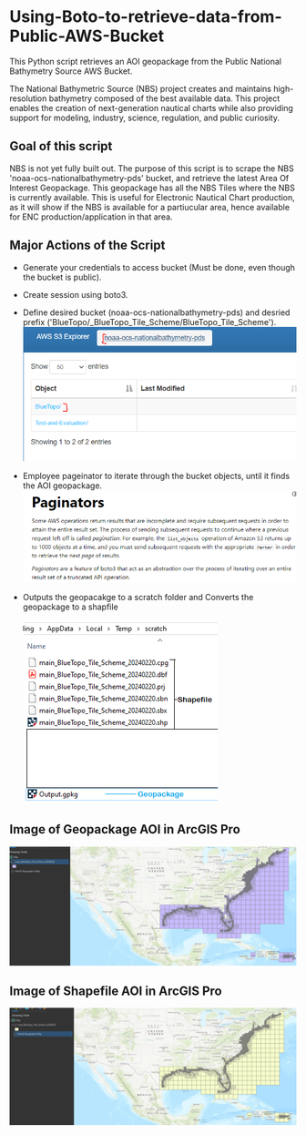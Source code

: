 # Using-Boto-to-retrieve-data-from-Public-AWS-Bucket
This Python script retrieves an AOI geopackage from the Public National Bathymetry Source AWS Bucket.

The National Bathymetric Source (NBS) project creates and maintains high-resolution bathymetry composed of the best available data. This project enables the creation of next-generation nautical charts while also providing support for modeling, industry, science, regulation, and public curiosity.

## Goal of this script
NBS is not yet fully built out. The purpose of this script is to scrape the NBS 'noaa-ocs-nationalbathymetry-pds' bucket, and retrieve the latest Area Of Interest Geopackage. This geopackage has all the NBS Tiles where the NBS is currently available. This is useful for Electronic Nautical Chart production, as it will show if the NBS is available for a partiucular area, hence available for ENC production/application in that area.  

## Major Actions of the Script
- Generate your credentials to access bucket (Must be done, even though the bucket is public).
- Create session using boto3.

- Define desired bucket (noaa-ocs-nationalbathymetry-pds) and desried prefix ('BlueTopo/_BlueTopo_Tile_Scheme/BlueTopo_Tile_Scheme').
  ![AWSBucketAndPrefix](ReadMe_imgs/AWSBucketAndPrefix.PNG) 

-  Employee pageinator to iterate through the bucket objects, until it finds the AOI geopackage.
  ![Pageinator](ReadMe_imgs/Pageinator.PNG)

- Outputs the geopacakge to a scratch folder and Converts the geopackage to a shapfile

  ![ShapefileAndGeopackage](ReadMe_imgs/ShapfileAndGeopackage.PNG)

## Image of Geopackage AOI in ArcGIS Pro
![Geopackage](ReadMe_imgs/geopackageAOI.PNG)


## Image of Shapefile AOI in ArcGIS Pro
![ShapefileAOI](ReadMe_imgs/ShapfileAOI.PNG)

